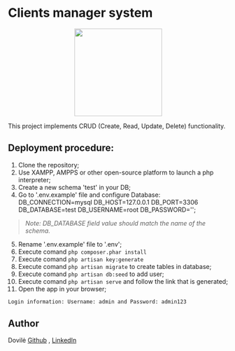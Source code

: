 # Clients manager system

<p align="center"><a href="https://laravel.com" target="_blank"><img src="https://raw.githubusercontent.com/laravel/art/master/logo-lockup/5%20SVG/2%20CMYK/1%20Full%20Color/laravel-logolockup-cmyk-red.svg" width="200"></a></p>

This project implements CRUD (Create, Read, Update, Delete) functionality.

## Deployment procedure:

1. Clone the repository;
2. Use XAMPP, AMPPS or other open-source platform to launch a php interpreter;
3. Create a new schema 'test' in your DB;
4. Go to '.env.example' file and configure Database:
   DB_CONNECTION=mysql
   DB_HOST=127.0.0.1
   DB_PORT=3306
   DB_DATABASE=test
   DB_USERNAME=root
   DB_PASSWORD='';

> *Note: DB_DATABASE field value should match the name of the schema.*
5. Rename '.env.example' file to '.env';
6. Execute comand `php composer.phar install`
7. Execute comand `php artisan key:generate`
8. Execute comand `php artisan migrate` to create tables in database;
9. Execute comand `php artisan db:seed` to add user;
10. Execute comand `php artisan serve` and follow the link that is generated;
11. Open the app in your browser;

```sh
Login information: Username: admin and Password: admin123
```


## Author
Dovilė [Github](https://github.com/Kerbelyte) , [LinkedIn](https://linkedin.com/in/dovilė-kerbelytė-66634a162)
